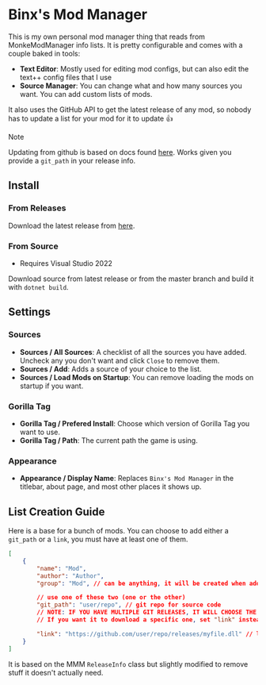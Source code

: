 # Binx's Mod Manager
This is my own personal mod manager thing that reads from MonkeModManager info lists.
It is pretty configurable and comes with a couple baked in tools:

- **Text Editor**: Mostly used for editing mod configs, but can also edit the text++ config files that I use
- **Source Manager**: You can change what and how many sources you want. You can add custom lists of mods.

It also uses the GitHub API to get the latest release of any mod, so nobody has to update a list for your mod for it to update :+1:

> [!NOTE]
> Updating from github is based on docs found [here](https://docs.github.com/en/rest/releases/releases?apiVersion=2022-11-28). Works given you provide a ``git_path`` in your release info.

## Install
### From Releases
Download the latest release from [here](https://github.com/sirkingbinx/BinxModManager/releases/latest).
### From Source
- Requires Visual Studio 2022

Download source from latest release or from the master branch and build it with ``dotnet build``.

## Settings
### Sources
- **Sources / All Sources**: A checklist of all the sources you have added. Uncheck any you don't want and click ``Close`` to remove them.
- **Sources / Add**: Adds a source of your choice to the list.
- **Sources / Load Mods on Startup**: You can remove loading the mods on startup if you want.

### Gorilla Tag
- **Gorilla Tag / Prefered Install**: Choose which version of Gorilla Tag you want to use.
- **Gorilla Tag / Path**: The current path the game is using.

### Appearance
- **Appearance / Display Name**: Replaces `Binx's Mod Manager` in the titlebar, about page, and most other places it shows up.

## List Creation Guide
Here is a base for a bunch of mods. You can choose to add either a ``git_path`` or a ``link``, you must have at least one of them.
```json
[
    {
        "name": "Mod",
        "author": "Author",
        "group": "Mod", // can be anything, it will be created when adding mods

        // use one of these two (one or the other)
        "git_path": "user/repo", // git repo for source code
        // NOTE: IF YOU HAVE MULTIPLE GIT RELEASES, IT WILL CHOOSE THE FIRST DLL!
        // If you want it to download a specific one, set "link" instead and remove "git_path".

        "link": "https://github.com/user/repo/releases/myfile.dll" // link to download latest release (the .dll itself, not the release page)
    }
]
```

It is based on the MMM `ReleaseInfo` class but slightly modified to remove stuff it doesn't actually need.
